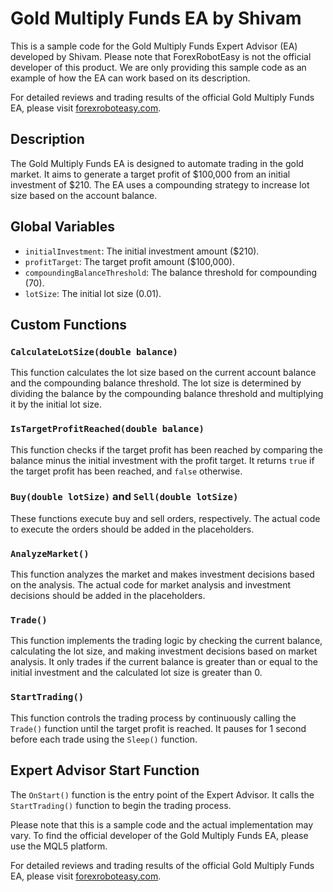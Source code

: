 # Gold Multiply Funds EA by Shivam

This is a sample code for the Gold Multiply Funds Expert Advisor (EA) developed by Shivam. Please note that ForexRobotEasy is not the official developer of this product. We are only providing this sample code as an example of how the EA can work based on its description.

For detailed reviews and trading results of the official Gold Multiply Funds EA, please visit [forexroboteasy.com](https://forexroboteasy.com/forex-robot-review/2022-review-gold-multiply-funds-ea-real-results-investment-guide/).

## Description

The Gold Multiply Funds EA is designed to automate trading in the gold market. It aims to generate a target profit of $100,000 from an initial investment of $210. The EA uses a compounding strategy to increase lot size based on the account balance.

## Global Variables

- `initialInvestment`: The initial investment amount ($210).
- `profitTarget`: The target profit amount ($100,000).
- `compoundingBalanceThreshold`: The balance threshold for compounding (70).
- `lotSize`: The initial lot size (0.01).

## Custom Functions

### `CalculateLotSize(double balance)`

This function calculates the lot size based on the current account balance and the compounding balance threshold. The lot size is determined by dividing the balance by the compounding balance threshold and multiplying it by the initial lot size.

### `IsTargetProfitReached(double balance)`

This function checks if the target profit has been reached by comparing the balance minus the initial investment with the profit target. It returns `true` if the target profit has been reached, and `false` otherwise.

### `Buy(double lotSize)` and `Sell(double lotSize)`

These functions execute buy and sell orders, respectively. The actual code to execute the orders should be added in the placeholders.

### `AnalyzeMarket()`

This function analyzes the market and makes investment decisions based on the analysis. The actual code for market analysis and investment decisions should be added in the placeholders.

### `Trade()`

This function implements the trading logic by checking the current balance, calculating the lot size, and making investment decisions based on market analysis. It only trades if the current balance is greater than or equal to the initial investment and the calculated lot size is greater than 0.

### `StartTrading()`

This function controls the trading process by continuously calling the `Trade()` function until the target profit is reached. It pauses for 1 second before each trade using the `Sleep()` function.

## Expert Advisor Start Function

The `OnStart()` function is the entry point of the Expert Advisor. It calls the `StartTrading()` function to begin the trading process.

Please note that this is a sample code and the actual implementation may vary. To find the official developer of the Gold Multiply Funds EA, please use the MQL5 platform.

For detailed reviews and trading results of the official Gold Multiply Funds EA, please visit [forexroboteasy.com](https://forexroboteasy.com/forex-robot-review/2022-review-gold-multiply-funds-ea-real-results-investment-guide/).
